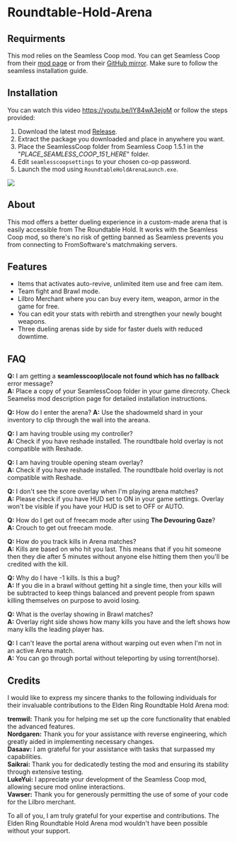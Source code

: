 # Roundtable-Hold-Arena

## Requirments
This mod relies on the Seamless Coop mod. You can get Seamless Coop from their [mod page](https://www.nexusmods.com/eldenring/mods/510) or from their [GitHub mirror](https://github.com/LukeYui/EldenRingSeamlessCoopRelease/releases). Make sure to follow the seamless installation guide.

## Installation
You can watch this video https://youtu.be/IY84wA3ejoM or follow the steps provided:
1. Download the latest mod [Release](https://github.com/ClayAmore/Roundtable-Hold-Arena/releases).
2. Extract the package you downloaded and place in anywhere you want.
3. Place the SeamlessCoop folder from Seamless Coop 1.5.1 in the "_PLACE_SEAMLESS_COOP_151_HERE_" folder.
4. Edit `seamlesscoopsettings` to your chosen co-op password.
5. Launch the mod using `RoundtableHoldArenaLaunch.exe`.

<img src="https://staticdelivery.nexusmods.com/mods/4333/images/headers/3402_1685284742.jpg"/>

## About
This mod offers a better dueling experience in a custom-made arena that is easily accessible from The Roundtable Hold. It works with the Seamless Coop mod, so there's no risk of getting banned as Seamless prevents you from connecting to FromSoftware's matchmaking servers.

## Features
* Items that activates auto-revive, unlimited item use and free cam item.
* Team fight and Brawl mode.
* Lilbro Merchant where you can buy every item, weapon, armor in the game for free.
* You can edit your stats with rebirth and strengthen your newly bought weapons.
* Three dueling arenas side by side for faster duels with reduced downtime.

## FAQ
**Q:** I am getting a **seamlesscoop\locale not found which has no fallback** error message?<br/>
**A:** Place a copy of your SeamlessCoop folder in your game direcroty. Check Seamelss mod description page for detailed installation instructions.

**Q:** How do I enter the arena?
**A:** Use the shadowmeld shard in your inventory to clip through the wall into the areana.

**Q:** I am having trouble using my controller?<br/>
**A:** Check if you have reshade installed. The roundtbale hold overlay is not compatible with Reshade.

**Q:** I am having trouble opening steam overlay?<br/>
**A:** Check if you have reshade installed. The roundtbale hold overlay is not compatible with Reshade.

**Q:** I don't see the score overlay when I'm playing arena matches?<br/>
**A:** Please check if you have HUD set to ON in your game settings. Overlay won't be visible if you have your HUD is set to OFF or AUTO.

**Q:** How do I get out of freecam mode after using **The Devouring Gaze**?<br/>
**A:** Crouch to get out freecam mode.

**Q:** How do you track kills in Arena matches?<br/>
**A:** Kills are based on who hit you last. This means that if you hit someone then they die after 5 minutes without anyone else hitting them then you'll be credited with the kill.

**Q:** Why do I have -1 kills. Is this a bug?<br/>
**A:** If you die in a brawl without getting hit a single time, then your kills will be subtracted to keep things balanced and prevent people from spawn killing themselves on purpose to avoid losing.

**Q:** What is the overlay showing in Brawl matches?<br/>
**A:** Overlay right side shows how many kills you have and the left shows how many kills the leading player has.

**Q:** I can't leave the portal arena without warping out even when I'm not in an active Arena match. <br/>
**A:** You can go through portal without teleporting by using torrent(horse). 

## Credits
I would like to express my sincere thanks to the following individuals for their invaluable contributions to the Elden Ring Roundtable Hold Arena mod:

**tremwil:** Thank you for helping me set up the core functionality that enabled the advanced features.<br/>
**Nordgaren:** Thank you for your assistance with reverse engineering, which greatly aided in implementing necessary changes.<br/>
**Dasaav:** I am grateful for your assistance with tasks that surpassed my capabilities.<br/>
**Saikrai:** Thank you for dedicatedly testing the mod and ensuring its stability through extensive testing.<br/>
**LukeYui:** I appreciate your development of the Seamless Coop mod, allowing secure mod online interactions.<br/>
**Vawser:** Thank you for generously permitting the use of some of your code for the Lilbro merchant.<br/>

To all of you, I am truly grateful for your expertise and contributions. The Elden Ring Roundtable Hold Arena mod wouldn't have been possible without your support.

